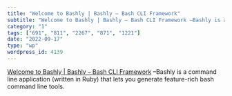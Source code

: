```yaml
---
title: "Welcome to Bashly | Bashly – Bash CLI Framework"
subtitle: "Welcome to Bashly | Bashly – Bash CLI Framework –Bashly is a command ..."
category: "1"
tags: ["691", "811", "2267", "871", "1221"]
date: "2022-09-17"
type: "wp"
wordpress_id: 4139
---
```

[ Welcome to Bashly | Bashly – Bash CLI Framework]( https://bashly.dannyb.co/) –Bashly is a command line application (written in Ruby) that lets you generate feature-rich bash command line tools.